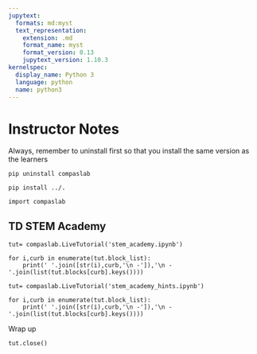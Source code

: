 ```yaml
---
jupytext:
  formats: md:myst
  text_representation:
    extension: .md
    format_name: myst
    format_version: 0.13
    jupytext_version: 1.10.3
kernelspec:
  display_name: Python 3
  language: python
  name: python3
---
```


# Instructor Notes

Always, remember to uninstall first so that you install the same version as the
learners

```
pip uninstall compaslab
```

```{code-cell} ipython3
pip install ../.
```

```{code-cell} ipython3
import compaslab
```


## TD STEM Academy
```{code-cell} ipython3
tut= compaslab.LiveTutorial('stem_academy.ipynb')

for i,curb in enumerate(tut.block_list):
    print(' '.join([str(i),curb,'\n -']),'\n - '.join(list(tut.blocks[curb].keys())))
```

```{code-cell} ipython3
tut= compaslab.LiveTutorial('stem_academy_hints.ipynb')

for i,curb in enumerate(tut.block_list):
    print(' '.join([str(i),curb,'\n -']),'\n - '.join(list(tut.blocks[curb].keys())))
```


Wrap up
```{code-cell} ipython3
tut.close()
```
